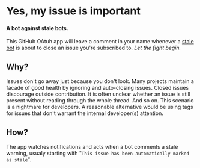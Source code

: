 # Yes, my issue is important

#### A bot against stale bots.

This GitHub OAtuh app will leave a comment in your name whenever a [stale bot](https://github.com/marketplace/stale) is about to close an issue you're subscribed to. _Let the fight begin._

## Why?

Issues don't go away just because you don't look. Many projects maintain a facade of good health by ignoring and auto-closing issues. Closed issues discourage outside contribution. It is often unclear whether an issue is still present without reading through the whole thread. And so on. This scenario is a nightmare for developers. A reasonable alternative would be using tags for issues that don't warrant the internal developer(s) attention.

## How?

The app watches notifications and acts when a bot comments a stale warning, usualy starting with "`This issue has been automatically marked as stale`".
